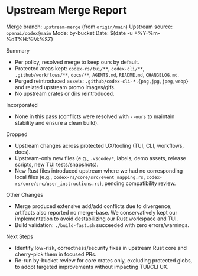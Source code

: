 # Upstream Merge Report

Merge branch: `upstream-merge` (from `origin/main`)
Upstream source: `openai/codex@main`
Mode: by-bucket
Date: $(date -u +%Y-%m-%dT%H:%M:%SZ)

Summary
- Per policy, resolved merge to keep ours by default.
- Protected areas kept: `codex-rs/tui/**`, `codex-cli/**`, `.github/workflows/**`, `docs/**`, `AGENTS.md`, `README.md`, `CHANGELOG.md`.
- Purged reintroduced assets: `.github/codex-cli-*.{png,jpg,jpeg,webp}` and related upstream promo images/gifs.
- No upstream crates or dirs reintroduced.

Incorporated
- None in this pass (conflicts were resolved with `--ours` to maintain stability and ensure a clean build).

Dropped
- Upstream changes across protected UX/tooling (TUI, CLI, workflows, docs).
- Upstream-only new files (e.g., `.vscode/*`, labels, demo assets, release scripts, new TUI tests/snapshots).
- New Rust files introduced upstream where we had no corresponding local files (e.g., `codex-rs/core/src/event_mapping.rs`, `codex-rs/core/src/user_instructions.rs`), pending compatibility review.

Other Changes
- Merge produced extensive add/add conflicts due to divergence; artifacts also reported no merge-base. We conservatively kept our implementation to avoid destabilizing our Rust workspace and TUI.
- Build validation: `./build-fast.sh` succeeded with zero errors/warnings.

Next Steps
- Identify low-risk, correctness/security fixes in upstream Rust core and cherry-pick them in focused PRs.
- Re-run by-bucket review for core crates only, excluding protected globs, to adopt targeted improvements without impacting TUI/CLI UX.

